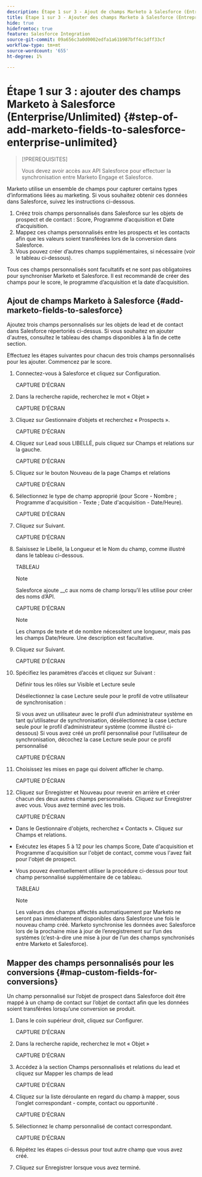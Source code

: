 ```yaml
---
description: Étape 1 sur 3 - Ajout de champs Marketo à Salesforce (Entreprise/Illimité) - Documents Marketo - Documentation du produit
title: Étape 1 sur 3 - Ajouter des champs Marketo à Salesforce (Entreprise/Illimité)
hide: true
hidefromtoc: true
feature: Salesforce Integration
source-git-commit: 09a656c3a0d0002edfa1a61b987bff4c1dff33cf
workflow-type: tm+mt
source-wordcount: '655'
ht-degree: 1%

---
```


# Étape 1 sur 3 : ajouter des champs Marketo à Salesforce (Enterprise/Unlimited) {#step-of-add-marketo-fields-to-salesforce-enterprise-unlimited}

>[!PREREQUISITES]
>
>Vous devez avoir accès aux API Salesforce pour effectuer la synchronisation entre Marketo Engage et Salesforce.

Marketo utilise un ensemble de champs pour capturer certains types d’informations liées au marketing. Si vous souhaitez obtenir ces données dans Salesforce, suivez les instructions ci-dessous.

1. Créez trois champs personnalisés dans Salesforce sur les objets de prospect et de contact : Score, Programme d’acquisition et Date d’acquisition.
1. Mappez ces champs personnalisés entre les prospects et les contacts afin que les valeurs soient transférées lors de la conversion dans Salesforce.
1. Vous pouvez créer d’autres champs supplémentaires, si nécessaire (voir le tableau ci-dessous).

Tous ces champs personnalisés sont facultatifs et ne sont pas obligatoires pour synchroniser Marketo et Salesforce. Il est recommandé de créer des champs pour le score, le programme d’acquisition et la date d’acquisition.

## Ajout de champs Marketo à Salesforce {#add-marketo-fields-to-salesforce}

Ajoutez trois champs personnalisés sur les objets de lead et de contact dans Salesforce répertoriés ci-dessus. Si vous souhaitez en ajouter d&#39;autres, consultez le tableau des champs disponibles à la fin de cette section.

Effectuez les étapes suivantes pour chacun des trois champs personnalisés pour les ajouter. Commencez par le score.

1. Connectez-vous à Salesforce et cliquez sur Configuration.

   CAPTURE D’ÉCRAN

1. Dans la recherche rapide, recherchez le mot « Objet »

   CAPTURE D’ÉCRAN

1. Cliquez sur Gestionnaire d’objets et recherchez « Prospects ».

   CAPTURE D’ÉCRAN

1. Cliquez sur Lead sous LIBELLÉ, puis cliquez sur Champs et relations sur la gauche.

   CAPTURE D’ÉCRAN

1. Cliquez sur le bouton Nouveau de la page Champs et relations

   CAPTURE D’ÉCRAN

1. Sélectionnez le type de champ approprié (pour Score - Nombre ; Programme d&#39;acquisition - Texte ; Date d&#39;acquisition - Date/Heure).

   CAPTURE D’ÉCRAN

1. Cliquez sur Suivant.

   CAPTURE D’ÉCRAN

1. Saisissez le Libellé, la Longueur et le Nom du champ, comme illustré dans le tableau ci-dessous.

   TABLEAU

   >[!NOTE]
   >
   >Salesforce ajoute __c aux noms de champ lorsqu’il les utilise pour créer des noms d’API.

   CAPTURE D’ÉCRAN

   >[!NOTE]
   >
   >Les champs de texte et de nombre nécessitent une longueur, mais pas les champs Date/Heure. Une description est facultative.

1. Cliquez sur Suivant.

   CAPTURE D’ÉCRAN

1. Spécifiez les paramètres d’accès et cliquez sur Suivant :

   Définir tous les rôles sur Visible et Lecture seule

   Désélectionnez la case Lecture seule pour le profil de votre utilisateur de synchronisation :

   Si vous avez un utilisateur avec le profil d’un administrateur système en tant qu’utilisateur de synchronisation, désélectionnez la case Lecture seule pour le profil d’administrateur système (comme illustré ci-dessous)
Si vous avez créé un profil personnalisé pour l’utilisateur de synchronisation, décochez la case Lecture seule pour ce profil personnalisé

   CAPTURE D’ÉCRAN

1. Choisissez les mises en page qui doivent afficher le champ.

   CAPTURE D’ÉCRAN

1. Cliquez sur Enregistrer et Nouveau pour revenir en arrière et créer chacun des deux autres champs personnalisés. Cliquez sur Enregistrer avec vous. Vous avez terminé avec les trois.

   CAPTURE D’ÉCRAN

* Dans le Gestionnaire d&#39;objets, recherchez « Contacts ». Cliquez sur Champs et relations.
* Exécutez les étapes 5 à 12 pour les champs Score, Date d&#39;acquisition et Programme d&#39;acquisition sur l&#39;objet de contact, comme vous l&#39;avez fait pour l&#39;objet de prospect.
* Vous pouvez éventuellement utiliser la procédure ci-dessus pour tout champ personnalisé supplémentaire de ce tableau.

  TABLEAU

  >[!NOTE]
  >
  >Les valeurs des champs affectés automatiquement par Marketo ne seront pas immédiatement disponibles dans Salesforce une fois le nouveau champ créé. Marketo synchronise les données avec Salesforce lors de la prochaine mise à jour de l’enregistrement sur l’un des systèmes (c’est-à-dire une mise à jour de l’un des champs synchronisés entre Marketo et Salesforce).

## Mapper des champs personnalisés pour les conversions {#map-custom-fields-for-conversions}

Un champ personnalisé sur l’objet de prospect dans Salesforce doit être mappé à un champ de contact sur l’objet de contact afin que les données soient transférées lorsqu’une conversion se produit.

1. Dans le coin supérieur droit, cliquez sur Configurer.

   CAPTURE D’ÉCRAN

1. Dans la recherche rapide, recherchez le mot « Objet »

   CAPTURE D’ÉCRAN

1. Accédez à la section Champs personnalisés et relations du lead et cliquez sur Mapper les champs de lead

   CAPTURE D’ÉCRAN

1. Cliquez sur la liste déroulante en regard du champ à mapper, sous l’onglet correspondant - compte, contact ou opportunité .

   CAPTURE D’ÉCRAN

1. Sélectionnez le champ personnalisé de contact correspondant.

   CAPTURE D’ÉCRAN

1. Répétez les étapes ci-dessus pour tout autre champ que vous avez créé.

1. Cliquez sur Enregistrer lorsque vous avez terminé.
